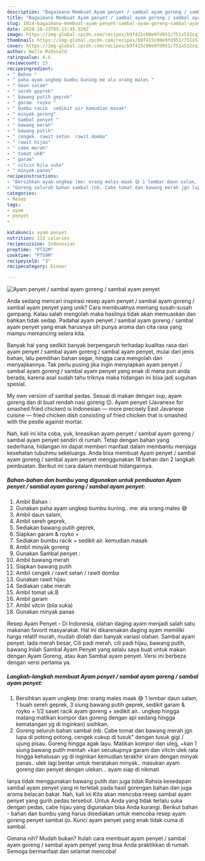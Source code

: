```yaml
---
description: "Bagaimana Membuat Ayam penyet / sambal ayam goreng / sambal ayam penyet, Enak Banget"
title: "Bagaimana Membuat Ayam penyet / sambal ayam goreng / sambal ayam penyet, Enak Banget"
slug: 1814-bagaimana-membuat-ayam-penyet-sambal-ayam-goreng-sambal-ayam-penyet-enak-banget
date: 2020-10-23T05:13:45.920Z
image: https://img-global.cpcdn.com/recipes/b9f415c00e9fd951/751x532cq70/ayam-penyet-sambal-ayam-goreng-sambal-ayam-penyet-foto-resep-utama.jpg
thumbnail: https://img-global.cpcdn.com/recipes/b9f415c00e9fd951/751x532cq70/ayam-penyet-sambal-ayam-goreng-sambal-ayam-penyet-foto-resep-utama.jpg
cover: https://img-global.cpcdn.com/recipes/b9f415c00e9fd951/751x532cq70/ayam-penyet-sambal-ayam-goreng-sambal-ayam-penyet-foto-resep-utama.jpg
author: Nelle McDonald
ratingvalue: 4.6
reviewcount: 15
recipeingredient:
- " Bahan "
- " paha ayam ungkep bumbu kuning me ala orang males "
- " daun salam"
- " sereh geprek"
- " bawang putih geprek"
- " garam  royko "
- " bumbu racik  sedikit air kemudian masak"
- " minyak goreng"
- " Sambal penyet "
- " bawang merah"
- " bawang putih"
- " cengek  rawit setan  rawit domba"
- " rawit hijau"
- " cabe merah"
- " tomat ukB"
- " garam"
- " vitcin bila suka"
- " minyak panas"
recipeinstructions:
- "Bersihkan ayam ungkep (me: orang males maak 😅 1 lembar daun salam, 1 buah sereh geprek, 3 siung bawang putih geprek, sedikit garam &amp; royko + 1/2 saset racik ayam goreng + sedikit air.. ungkep hingga matang matikan kompor dan goreng dengan api sedang hingga kematangan yg di inginkan) sisihkan."
- "Goreng seluruh bahan sambal (nb. Cabe tomat dan bawang merah jgn lupa di potong potong, cengek cukup di tusuk&#34; dengan tusuk gigi / ujung pisau. Goreng hingga agak layu. Matikan kompor dan uleg, +kan 1 siung bawang putih mentah +kan secukupnya garam dan vitcin ulek rata hingga kehalusan yg di inginkan kemudian terakhir siram dengan minyak panas.. ulek lagi bentar untuk meratakan minyak.. masukan ayam goreng dan penyet dengan ulekan... ayam siap di nikmati"
categories:
- Resep
tags:
- ayam
- penyet
- 

katakunci: ayam penyet  
nutrition: 113 calories
recipecuisine: Indonesian
preptime: "PT32M"
cooktime: "PT59M"
recipeyield: "3"
recipecategory: Dinner

---
```



![Ayam penyet / sambal ayam goreng / sambal ayam penyet](https://img-global.cpcdn.com/recipes/b9f415c00e9fd951/751x532cq70/ayam-penyet-sambal-ayam-goreng-sambal-ayam-penyet-foto-resep-utama.jpg)

Anda sedang mencari inspirasi resep ayam penyet / sambal ayam goreng / sambal ayam penyet yang unik? Cara membuatnya memang susah-susah gampang. Kalau salah mengolah maka hasilnya tidak akan memuaskan dan bahkan tidak sedap. Padahal ayam penyet / sambal ayam goreng / sambal ayam penyet yang enak harusnya sih punya aroma dan cita rasa yang mampu memancing selera kita.

Banyak hal yang sedikit banyak berpengaruh terhadap kualitas rasa dari ayam penyet / sambal ayam goreng / sambal ayam penyet, mulai dari jenis bahan, lalu pemilihan bahan segar, hingga cara mengolah dan menyajikannya. Tak perlu pusing jika ingin menyiapkan ayam penyet / sambal ayam goreng / sambal ayam penyet yang enak di mana pun anda berada, karena asal sudah tahu triknya maka hidangan ini bisa jadi suguhan spesial.

My own version of sambal pedas. Sesuai di makan dengan sup, ayam goreng dan di buat rendah nasi goreng 😉. Ayam penyet (Javanese for smashed fried chicken) is Indonesian — more precisely East Javanese cuisine — fried chicken dish consisting of fried chicken that is smashed with the pestle against mortar.


Nah, kali ini kita coba, yuk, kreasikan ayam penyet / sambal ayam goreng / sambal ayam penyet sendiri di rumah. Tetap dengan bahan yang sederhana, hidangan ini dapat memberi manfaat dalam membantu menjaga kesehatan tubuhmu sekeluarga. Anda bisa membuat Ayam penyet / sambal ayam goreng / sambal ayam penyet menggunakan 18 bahan dan 2 langkah pembuatan. Berikut ini cara dalam membuat hidangannya.

<!--inarticleads1-->

##### Bahan-bahan dan bumbu yang digunakan untuk pembuatan Ayam penyet / sambal ayam goreng / sambal ayam penyet:

1. Ambil  Bahan :
1. Gunakan  paha ayam ungkep bumbu kuning.. me: ala orang males 😅
1. Ambil  daun salam,
1. Ambil  sereh geprek,
1. Sediakan  bawang putih geprek,
1. Siapkan  garam &amp; royko +
1. Sediakan  bumbu racik + sedikit air. kemudian masak
1. Ambil  minyak goreng
1. Gunakan  Sambal penyet :
1. Ambil  bawang merah
1. Siapkan  bawang putih
1. Ambil  cengek / rawit setan / rawit domba
1. Gunakan  rawit hijau
1. Sediakan  cabe merah
1. Ambil  tomat uk.B
1. Ambil  garam
1. Ambil  vitcin (bila suka)
1. Gunakan  minyak panas


Resep Ayam Penyet - Di Indonesia, olahan daging ayam menjadi salah satu makanan favorit masyarakat. Hal ini dikarenakan daging ayam memiliki harga relatif murah, mudah diolah dan banyak variasi olahan. Sambal ayam penyet. lada merah besar, Cili padi merah, cili padi hijau, bawang putih, bawang Inilah Sambal Ayam Penyet yang selalu saya buat untuk makan dengan Ayam Goreng, atau ikan Sambal ayam penyet. Versi ini berbeza dengan versi pertama ya. 

<!--inarticleads2-->

##### Langkah-langkah membuat Ayam penyet / sambal ayam goreng / sambal ayam penyet:

1. Bersihkan ayam ungkep (me: orang males maak 😅 1 lembar daun salam, 1 buah sereh geprek, 3 siung bawang putih geprek, sedikit garam &amp; royko + 1/2 saset racik ayam goreng + sedikit air.. ungkep hingga matang matikan kompor dan goreng dengan api sedang hingga kematangan yg di inginkan) sisihkan.
1. Goreng seluruh bahan sambal (nb. Cabe tomat dan bawang merah jgn lupa di potong potong, cengek cukup di tusuk&#34; dengan tusuk gigi / ujung pisau. Goreng hingga agak layu. Matikan kompor dan uleg, +kan 1 siung bawang putih mentah +kan secukupnya garam dan vitcin ulek rata hingga kehalusan yg di inginkan kemudian terakhir siram dengan minyak panas.. ulek lagi bentar untuk meratakan minyak.. masukan ayam goreng dan penyet dengan ulekan... ayam siap di nikmati


Ianya tidak menggunakan bawang putih dan juga tidak Rahsia kesedapan sambal ayam penyet yang ni terletak pada hasil gorengan bahan dan juga aroma belacan bakar. Nah, kali ini Kita akan mencoba resep sambal ayam penyet yang gurih pedas tersebut. Untuk Anda yang tidak terlalu suka dengan pedas, cabe hijau yang digunakan bisa Anda kurangi. Berikut bahan - bahan dan bumbu yang harus disediakan untuk mencoba resep ayam goreng penyet sambal ijo. Kunci ayam penyet yang enak tidak cuma di sambal. 

Gimana nih? Mudah bukan? Itulah cara membuat ayam penyet / sambal ayam goreng / sambal ayam penyet yang bisa Anda praktikkan di rumah. Semoga bermanfaat dan selamat mencoba!
